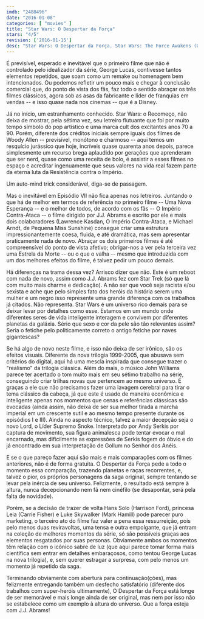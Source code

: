 ```yaml
---
imdb: "2488496"
date: "2016-01-08"
categories: [ "movies" ]
title: "Star Wars: O Despertar da Força"
stars: "4/5"
revision: ['2016-01-15']
desc: "Star Wars: O Despertar da Força. Star Wars: The Force Awakens (USA, 2015). Dirigido por J.J. Abrams. Escrito por Lawrence Kasdan, J.J. Abrams, Michael Arndt, George Lucas. Com Harrison Ford, Mark Hamill, Carrie Fisher, Adam Driver, Daisy Ridley, John Boyega, Oscar Isaac, Lupita Nyong'o, Andy Serkis."
---
```

É previsível, esperado e inevitável que o primeiro filme que não é controlado pelo idealizador da série, George Lucas, contivesse tantos elementos repetidos, que soam como um remake ou homenagem bem intencionados. Ou podemos refletir um pouco mais e chegar à conclusão comercial que, do ponto de vista dos fãs, faz todo o sentido abraçar os três filmes clássicos, agora sob as asas da fabricante e líder de franquias em vendas -- e isso quase nada nos cinemas -- que é a Disney.

Já no início, um estranhamento conhecido. Star Wars: o Recomeço, não deixa de mostrar, pela sétima vez, seu letreiro flutuante que foi por muito tempo símbolo do pop artístico e uma marca cult dos excitantes anos 70 a 90. Porém, diferente dos créditos iniciais sempre iguais dos filmes de Woody Allen -- previsível, monótono e charmoso -- aqui temos um resquício jurássico que hoje, incríveis quase quarenta anos depois, parece simplesmente um recurso brega aplaudido por gerações que aprenderam que ser nerd, quase como uma receita de bolo, é assistir a esses filmes no espaço e acreditar ingenuamente que seus valores na vida real fazem parte da eterna luta da Resistência contra o Império.

Um auto-mind trick considerável, diga-se de passagem.

Mas o inevitável em Episódio VII não fica apenas nos letreiros. Juntando o que há de melhor em termos de referência no primeiro filme -- Uma Nova Esperança -- e o melhor de todos, de acordo com os fãs -- O Império Contra-Ataca -- o filme dirigido por J.J. Abrams e escrito por ele e mais dois colaboradores (Lawrence Kasdan, O Império Contra-Ataca, e Michael Arndt, de Pequena Miss Sunshine) consegue criar uma estrutura impressionantemente coesa, fluida, e até dramática, mas sem apresentar praticamente nada de novo. Abraçar os dois primeiros filmes é até compreensível do ponto de vista afetivo; obrigar-nos a ver pela terceira vez uma Estrela da Morte -- ou o que o valha -- mesmo que introduzida com um dos melhores efeitos do filme, é talvez pedir um pouco demais.

Há diferenças na trama dessa vez? Arrisco dizer que não. Este é um reboot com nada de novo, assim como J.J. Abrams fez com Star Trek (só que lá com muito mais charme e dedicação). A não ser que você seja racista e/ou sexista e ache que pelo simples fato dos heróis da história serem uma mulher e um negro isso represente uma grande diferença com os trabalhos já citados. Não representa. Star Wars é um universo rico demais para se deixar levar por detalhes como esse. Estamos em um mundo onde diferentes seres de vida inteligente interagem e convivem por diferentes planetas da galáxia. Sério que sexo e cor da pele são tão relevantes assim? Seria o fetiche pelo politicamente correto o antigo fetiche por naves gigantescas?

Se há algo de novo neste filme, e isso não deixa de ser irônico, são os efeitos visuais. Diferente da nova trilogia 1999-2005, que abusava sem critérios do digital, aqui há uma mescla inspirada que consegue trazer o "realismo" da trilogia clássica. Além do mais, o músico John Williams parece ter acertado o tom muito mais em seu sétimo trabalho na série, conseguindo criar trilhas novas que pertencem ao mesmo universo. É graças a ele que não precisamos fazer uma lavagem cerebral para tirar o tema clássico da cabeça, já que este é usado de maneira econômica e inteligente apenas nos momentos que cenas e referências clássicas são evocadas (ainda assim, não deixa de ser sua melhor tirada a marcha imperial em um crescente sutil e ao mesmo tempo presente durante os episódios I e III). Ainda no aspecto técnico, talvez a maior decepção seja o novo Lord, o Líder Supremo Snoke. Interpretado por Andy Serkis por captura de movimento, sua figura animalesca pode tentar evocar o mal encarnado, mas dificilmente as expressões de Serkis fogem do óbvio e do já encontrado em sua interpretação de Gollum no Senhor dos Anéis.

E se o que pareço fazer aqui são mais e mais comparações com os filmes anteriores, não é de forma gratuita. O Despertar da Força pede a todo o momento essa comparação, trazendo planetas e raças recorrentes, e, talvez o pior, os próprios personagens da saga original, sempre tentando se levar pela inércia de seu universo. Felizmente, o resultado está sempre à altura, nunca decepcionando nem fã nem cinéfilo (se desapontar, será pela falta de novidade).

Porém, se a decisão de trazer de volta Hans Solo (Harrison Ford), princesa Leia (Carrie Fisher) e Luke Skywalker (Mark Hamill) pode parecer puro marketing, o terceiro ato do filme faz valer a pena essa ressurreição, pois pelo menos duas reviravoltas, uma tensa e outra empolgante, que já entram na coleção de melhores momentos da série, só são possíveis graças aos elementos resgatados por suas personas. Obviamente ambos os momentos têm relação com o icônico sabre de luz (que aqui parece tomar forma mais científica sem entrar em detalhes embaraçosos, como tentou George Lucas na nova trilogia), e, sem querer estragar a surpresa, com pelo menos um momento já repetido da saga.

Terminando obviamente com abertura para continuação(ções), mas felizmente entregando também um desfecho satisfatório (diferente dos trabalhos com super-heróis ultimamente), O Despertar da Força está longe de ser memorável e mais longe ainda de ser original, mas nem por isso não se estabelece como um exemplo à altura do universo. Que a força esteja com J.J. Abrams!
